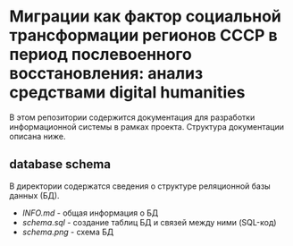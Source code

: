 # Миграции как фактор социальной трансформации регионов СССР в период послевоенного восстановления: анализ средствами digital humanities

В этом репозитории содержится документация для разработки информационной системы в рамках проекта. Структура документации описана ниже.

## database schema

В директории содержатся сведения о структуре реляционной базы данных (БД).

- *INFO.md* - общая информация о БД
- *schema.sql* - создание таблиц БД и связей между ними (SQL-код)
- *schema.png* - схема БД